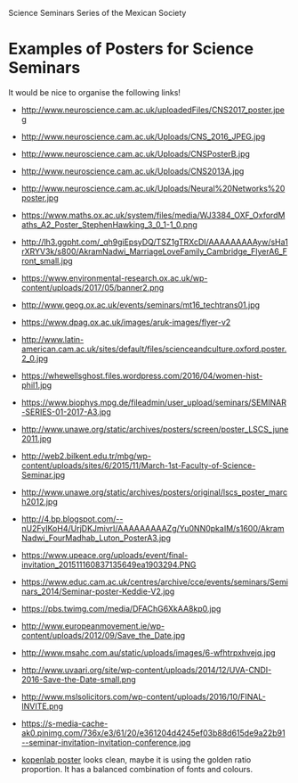Science Seminars Series of the Mexican Society



# Examples of Posters for Science Seminars

It would be nice to organise the following links!

* http://www.neuroscience.cam.ac.uk/uploadedFiles/CNS2017_poster.jpeg
* http://www.neuroscience.cam.ac.uk/Uploads/CNS_2016_JPEG.jpg
* http://www.neuroscience.cam.ac.uk/Uploads/CNSPosterB.jpg
* http://www.neuroscience.cam.ac.uk/Uploads/CNS2013A.jpg
* http://www.neuroscience.cam.ac.uk/Uploads/Neural%20Networks%20poster.jpg
* https://www.maths.ox.ac.uk/system/files/media/WJ3384_OXF_OxfordMaths_A2_Poster_StephenHawking_3_0_1-1_0.png

* http://lh3.ggpht.com/_qh9giEpsyDQ/TSZ1gTRXcDI/AAAAAAAAAyw/sHa1rXRYV3k/s800/AkramNadwi_MarriageLoveFamily_Cambridge_FlyerA6_Front_small.jpg

* https://www.environmental-research.ox.ac.uk/wp-content/uploads/2017/05/banner2.png
* http://www.geog.ox.ac.uk/events/seminars/mt16_techtrans01.jpg
* https://www.dpag.ox.ac.uk/images/aruk-images/flyer-v2

* http://www.latin-american.cam.ac.uk/sites/default/files/scienceandculture.oxford.poster.2_0.jpg
* https://whewellsghost.files.wordpress.com/2016/04/women-hist-phil1.jpg

* https://www.biophys.mpg.de/fileadmin/user_upload/seminars/SEMINAR-SERIES-01-2017-A3.jpg
* http://www.unawe.org/static/archives/posters/screen/poster_LSCS_june2011.jpg
* http://web2.bilkent.edu.tr/mbg/wp-content/uploads/sites/6/2015/11/March-1st-Faculty-of-Science-Seminar.jpg
* http://www.unawe.org/static/archives/posters/original/lscs_poster_march2012.jpg
* http://4.bp.blogspot.com/--nU2FyIKoH4/UrjDKJmivrI/AAAAAAAAAZg/Yu0NN0pkaIM/s1600/AkramNadwi_FourMadhab_Luton_PosterA3.jpg
* https://www.upeace.org/uploads/event/final-invitation_201511160837135649ea1903294.PNG
* https://www.educ.cam.ac.uk/centres/archive/cce/events/seminars/Seminars_2014/Seminar-poster-Keddie-V2.jpg
* https://pbs.twimg.com/media/DFAChG6XkAA8kp0.jpg


* http://www.europeanmovement.ie/wp-content/uploads/2012/09/Save_the_Date.jpg
* http://www.msahc.com.au/static/uploads/images/6-wfhtrpxhvejq.jpg

* http://www.uvaari.org/site/wp-content/uploads/2014/12/UVA-CNDI-2016-Save-the-Date-small.png
* http://www.mslsolicitors.com/wp-content/uploads/2016/10/FINAL-INVITE.png
* https://s-media-cache-ak0.pinimg.com/736x/e3/61/20/e361204d4245ef03b88d615de9a22b91--seminar-invitation-invitation-conference.jpg


* [kopenlab poster](https://pbs.twimg.com/media/BqubejHIQAAlTOm.jpg)
 looks clean, maybe it is using the golden ratio proportion.
 It has a balanced combination of fonts and colours.   

